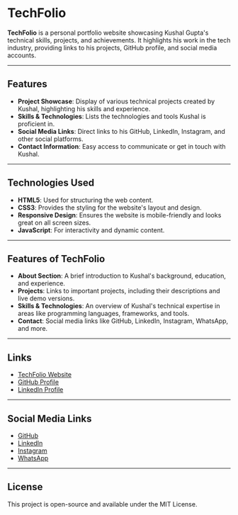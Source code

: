 # TechFolio

**TechFolio** is a personal portfolio website showcasing Kushal Gupta's technical skills, projects, and achievements. It highlights his work in the tech industry, providing links to his projects, GitHub profile, and social media accounts.

---

## Features

- **Project Showcase**: Display of various technical projects created by Kushal, highlighting his skills and experience.
- **Skills & Technologies**: Lists the technologies and tools Kushal is proficient in.
- **Social Media Links**: Direct links to his GitHub, LinkedIn, Instagram, and other social platforms.
- **Contact Information**: Easy access to communicate or get in touch with Kushal.

---

## Technologies Used

- **HTML5**: Used for structuring the web content.
- **CSS3**: Provides the styling for the website's layout and design.
- **Responsive Design**: Ensures the website is mobile-friendly and looks great on all screen sizes.
- **JavaScript**: For interactivity and dynamic content.

---

## Features of TechFolio

- **About Section**: A brief introduction to Kushal's background, education, and experience.
- **Projects**: Links to important projects, including their descriptions and live demo versions.
- **Skills & Technologies**: An overview of Kushal's technical expertise in areas like programming languages, frameworks, and tools.
- **Contact**: Social media links like GitHub, LinkedIn, Instagram, WhatsApp, and more.

---

## Links

- [TechFolio Website](https://guptakushal03.github.io/TechFolio/)
- [GitHub Profile](https://github.com/guptakushal03)
- [LinkedIn Profile](https://www.linkedin.com/in/kushalgupta03/)

---

## Social Media Links

- [GitHub](https://github.com/guptakushal03)
- [LinkedIn](https://www.linkedin.com/in/kushalgupta03/)
- [Instagram](https://www.instagram.com/kushal_gupta_03/)
- [WhatsApp](https://wa.me/918799446138)

---

## License

This project is open-source and available under the MIT License.
